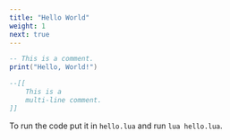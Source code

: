 ```yaml
---
title: "Hello World"
weight: 1
next: true
---
```


```lua
-- This is a comment.
print("Hello, World!")

--[[
    This is a
    multi-line comment.
]]
```

To run the code put it in `hello.lua` and run `lua hello.lua`.
